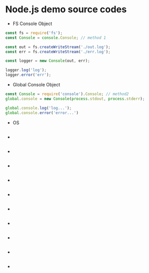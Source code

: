 # Node.js demo source codes

- <a name="fs-console-object"></a>FS Console Object

```javascript
const fs = require('fs');
const Console = console.Console; // method 1

const out = fs.createWriteStream('./out.log');
const err = fs.createWriteStream('./err.log');

const logger = new Console(out, err);

logger.log('log');
logger.error('err');
```

- <a name="global-console-object"></a>Global Console Object

```javascript
const Console = require('console').Console; // method2
global.console = new Console(process.stdout, process.stderr);

global.console.log('log...');
global.console.error('error...')
```

- <a name="os-"></a>OS 

```javascript

```

- <a name=""></a>

```javascript

```

- <a name=""></a>

```javascript

```

- <a name=""></a>

```javascript

```

- <a name=""></a>

```javascript

```

- <a name=""></a>

```javascript

```

- <a name=""></a>

```javascript

```

- <a name=""></a>

```javascript

```

- <a name=""></a>

```javascript

```

- <a name=""></a>

```javascript

```

- <a name=""></a>

```javascript

```
